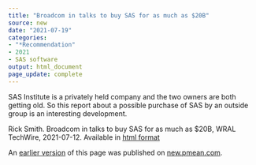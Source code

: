 ```yaml
---
title: "Broadcom in talks to buy SAS for as much as $20B"
source: new
date: "2021-07-19"
categories:
- "*Recommendation"
- 2021
- SAS software
output: html_document
page_update: complete
---
```


SAS Institute is a privately held company and the two owners are both getting old. So this report about a possible purchase of SAS by an outside group is an interesting development.

<!--more-->

Rick Smith. Broadcom in talks to buy SAS for as much as $20B, WRAL TechWire, 2021-07-12. Available in [html format][smi1]

[smi1]: https://www.wraltechwire.com/2021/07/12/report-broadcom-in-talks-to-buy-sas-for-as-much-as-20b/

An [earlier version][sim2] of this page was published on [new.pmean.com][sim1].

[sim1]: http://new.pmean.com
[sim2]: http://new.pmean.com/buy-sas/
